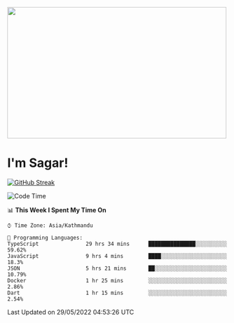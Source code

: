 
<img src="https://media.giphy.com/media/3ornk57KwDXf81rjWM/giphy.gif" width="500" height="300" frameBorder="0" class="giphy-embed" allowFullScreen></img>

#   I'm Sagar!
[![GitHub Streak](https://github-readme-streak-stats.herokuapp.com/?user=sgr2848)](https://git.io/streak-stats)
<!--START_SECTION:waka-->
![Code Time](http://img.shields.io/badge/Code%20Time-0%20secs-blue)

📊 **This Week I Spent My Time On** 

```text
⌚︎ Time Zone: Asia/Kathmandu

💬 Programming Languages: 
TypeScript               29 hrs 34 mins      ███████████████░░░░░░░░░░   59.62% 
JavaScript               9 hrs 4 mins        ████░░░░░░░░░░░░░░░░░░░░░   18.3% 
JSON                     5 hrs 21 mins       ██░░░░░░░░░░░░░░░░░░░░░░░   10.79% 
Docker                   1 hr 25 mins        ░░░░░░░░░░░░░░░░░░░░░░░░░   2.86% 
Dart                     1 hr 15 mins        ░░░░░░░░░░░░░░░░░░░░░░░░░   2.54%

```


 Last Updated on 29/05/2022 04:53:26 UTC
<!--END_SECTION:waka-->
